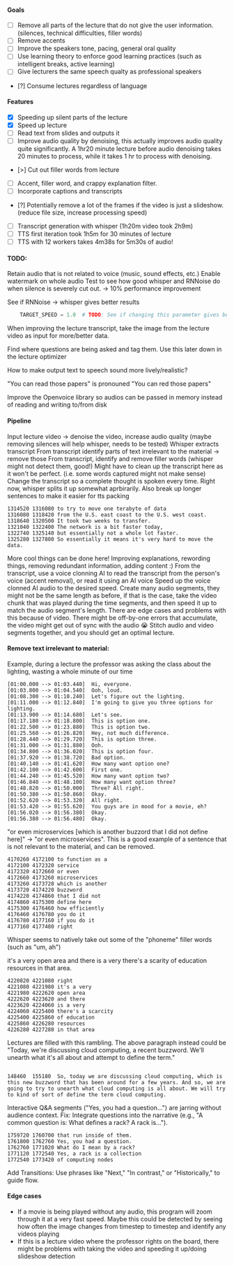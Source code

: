 #### Goals

- [ ] Remove all parts of the lecture that do not give the user information. (silences, technical difficulties, filler words)
- [ ] Remove accents
- [ ] Improve the speakers tone, pacing, general oral quality
- [ ] Use learning theory to enforce good learning practices (such as intelligent breaks, active learning)
- [ ] Give lecturers the same speech qualty as professional speakers
- [?] Consume lectures regardless of language

#### Features

- [x] Speeding up silent parts of the lecture
- [x] Speed up lecture
- [ ] Read text from slides and outputs it
- [ ] Improve audio quality by denoising, this actually improves audio quality quite significantly. A 1hr20 minute lecture before audio denoising takes 20 minutes to process, while it takes 1 hr to process with denoising.
- [>] Cut out filler words from lecture
- [ ] Accent, filler word, and crappy explanation filter.
- [ ] Incorporate captions and transcripts
- [?] Potentially remove a lot of the frames if the video is just a slideshow. (reduce file size, increase processing speed)
- [ ] Transcript generation with whisper (1h20m video took 2h9m)
- [ ] TTS first iteration took 1h5m for 30 minutes of lecture
- [ ] TTS with 12 workers takes 4m38s for 5m30s of audio!

#### TODO:

Retain audio that is not related to voice (music, sound effects, etc.)
Enable watermark on whole audio
Test to see how good whisper and RNNoise do when silence is severely cut out. -> 10% performance improvement

See if RNNoise -> whisper gives better results

```py
    TARGET_SPEED = 1.0  # TODO: See if changing this parameter gives better results then explicitly changing the talking speed.
```

When improving the lecture transcript, take the image from the lecture video as input for more/better data.

Find where questions are being asked and tag them. Use this later down in the lecture optimizer

How to make output text to speech sound more lively/realistic?

"You can read those papers" is pronouned "You can red those papers"

Improve the Openvoice library so audios can be passed in memory instead of reading and writing to/from disk

#### Pipeline

Input lecture video -> denoise the video, increase audio quality
(maybe removing silences will help whisper, needs to be tested)
Whisper extracts transcript
From transcript identify parts of text irrelevant to the material -> remove those
From transcript, identify and remove filler words (whisper might not detect them, good!)
Might have to clean up the transcript here as it won't be perfect. (i.e. some words captured might not make sense)
Change the transcript so a complete thought is spoken every time. Right now, whisper splits it up somewhat aprbirarily. Also break up longer sentences to make it easier for tts packing

```
1314520	1316080	to try to move one terabyte of data
1316080	1318420	from the U.S. east coast to the U.S. west coast.
1318640	1320500	It took two weeks to transfer.
1321040	1322400	The network is a bit faster today,
1322740	1325140	but essentially not a whole lot faster.
1325280	1327800	So essentially it means it's very hard to move the data.
```

More cool things can be done here! Improving explanations, rewording things, removing redundant information, adding content :)
From the transcript, use a voice clonning AI to read the transcript from the person's voice (accent removal), or read it using an AI voice
Speed up the voice clonned AI audio to the desired speed.
Create many audio segments, they might not be the same length as before, if that is the case, take the video chunk that was played during the time segments, and then speed it up to match the audio segment's length. There are edge cases and problems with this because of video. There might be off-by-one errors that accumulate, the video might get out of sync with the audio 😭
Stitch audio and video segments together, and you should get an optimal lecture.

#### Remove text irrelevant to material:

Example, during a lecture the professor was asking the class about the lighting, wasting a whole minute of our time

```
[01:00.000 --> 01:03.440]  Hi, everyone.
[01:03.800 --> 01:04.540]  Ooh, loud.
[01:08.300 --> 01:10.240]  Let's figure out the lighting.
[01:11.000 --> 01:12.840]  I'm going to give you three options for lighting.
[01:13.900 --> 01:14.680]  Let's see.
[01:17.180 --> 01:18.800]  This is option one.
[01:22.500 --> 01:23.880]  This is option two.
[01:25.560 --> 01:26.820]  Hey, not much difference.
[01:28.440 --> 01:29.720]  This is option three.
[01:31.000 --> 01:31.880]  Ooh.
[01:34.800 --> 01:36.020]  This is option four.
[01:37.920 --> 01:38.720]  Bad option.
[01:40.140 --> 01:41.620]  How many want option one?
[01:42.100 --> 01:42.600]  First one.
[01:44.240 --> 01:45.520]  How many want option two?
[01:46.840 --> 01:48.100]  How many want option three?
[01:48.820 --> 01:50.000]  Three? All right.
[01:50.380 --> 01:50.860]  Okay.
[01:52.620 --> 01:53.320]  All right.
[01:53.420 --> 01:55.620]  You guys are in mood for a movie, eh?
[01:56.020 --> 01:56.380]  Okay.
[01:56.380 --> 01:56.480]  Okay.
```

"or even microservices [which is another buzzord that I did not define here]" -> "or even microservices". This is a good example of a sentence that is not relevant to the material, and can be removed.

```
4170260	4172100	to function as a
4172100	4172320	service
4172320	4172660	or even
4172660	4173260	microservices
4173260	4173720	which is another
4173720	4174220	buzzword
4174220	4174860	that I did not
4174860	4175300	define here
4175300	4176460	how efficiently
4176460	4176780	you do it
4176780	4177160	if you do it
4177160	4177480	right
```

Whisper seems to natively take out some of the "phoneme" filler words (such as "um, ah")

it's a very open area and there is a very there's a scarity of education resources in that area.

```
4220820	4221080	right
4221080	4221980	it's a very
4221980	4222620	open area
4222620	4223620	and there
4223620	4224060	is a very
4224060	4225400	there's a scarcity
4225400	4225860	of education
4225860	4226280	resources
4226280	4227280	in that area
```

Lectures are filled with this rambling. The above paragraph instead could be "Today, we're discussing cloud computing, a recent buzzword. We'll unearth what it's all about and attempt to define the term."

```

148460	155180	So, today we are discussing cloud computing, which is this new buzzword that has been around for a few years. And so, we are going to try to unearth what cloud computing is all about. We will try to kind of sort of define the term cloud computing.
```

Interactive Q&A segments ("Yes, you had a question...") are jarring without audience context.
Fix: Integrate questions into the narrative (e.g., "A common question is: What defines a rack? A rack is...").

```
1759720	1760700	that run inside of them.
1761800	1762760	Yes, you had a question.
1762760	1771020	What do I mean by a rack?
1771120	1772540	Yes, a rack is a collection
1772540	1773420	of computing nodes
```

Add Transitions: Use phrases like "Next," "In contrast," or "Historically," to guide flow.

#### Edge cases

- If a movie is being played without any audio, this program will zoom through it at a very fast speed.
  Maybe this could be detected by seeing how often the image changes from timestep to timestep and identify any videos playing
- If this is a lecture video where the professor rights on the board, there might be problems with taking the video and speeding it up/doing slideshow detection
